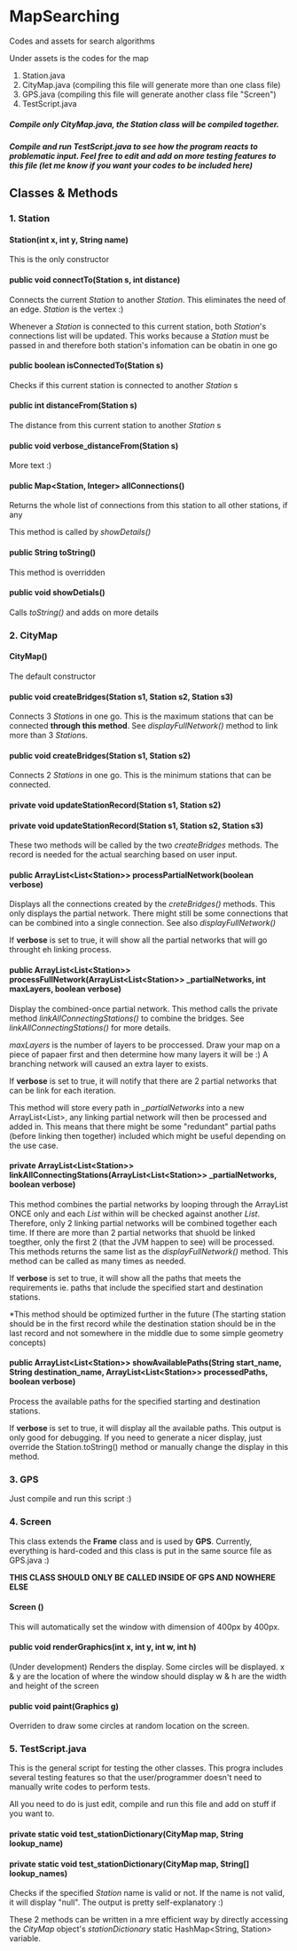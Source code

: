 # MapSearching
Codes and assets for search algorithms

Under assets is the codes for the map
1. Station.java
2. CityMap.java (compiling this file will generate more than one class file)
3. GPS.java (compiling this file will generate another class file "Screen")
4. TestScript.java

##### Compile only CityMap.java, the Station class will be compiled together.
##### Compile and run TestScript.java to see how the program reacts to problematic input. Feel free to edit and add on more testing features to this file (let me know if you want your codes to be included here)

## Classes & Methods
### 1. Station
#### Station(int x, int y, String name)
This is the only constructor
#### public void connectTo(Station s, int distance)
Connects the current *Station* to another *Station*. This eliminates the need of an edge. *Station* is the vertex :)

Whenever a *Station* is connected to this current station, both *Station*'s connections list will be updated. This works because a *Station* must be passed in and therefore both station's infomation can be obatin in one go
#### public boolean isConnectedTo(Station s)
Checks if this current station is connected to another *Station* s
#### public int distanceFrom(Station s)
The distance from this current station to another *Station* s
#### public void verbose_distanceFrom(Station s)
More text :)
#### public Map<Station, Integer> allConnections()
Returns the whole list of connections from this station to all other stations, if any

This method is called by *showDetails()*
#### public String toString()
This method is overridden
#### public void showDetials()
Calls *toString()* and adds on more details


### 2. CityMap
#### CityMap()
The default constructor

#### public void createBridges(Station s1, Station s2, Station s3)
Connects 3 *Station*s in one go. This is the maximum stations that can be connected **through this method**. See *displayFullNetwork()* method to link more than 3 *Station*s.

#### public void createBridges(Station s1, Station s2)
Connects 2 *Stations* in one go. This is the minimum stations that can be connected.

#### private void updateStationRecord(Station s1, Station s2)
#### private void updateStationRecord(Station s1, Station s2, Station s3)
These two methods will be called by the two *createBridges* methods. The record is needed for the actual searching based on user input.

#### public ArrayList<List\<Station>> processPartialNetwork(boolean verbose)
Displays all the connections created by the *creteBridges()* methods. This only displays the partial network. There might still be some connections that can be combined into a single connection. See also *displayFullNetwork()*

If **verbose** is set to true, it will show all the partial networks that will go throught eh linking process.
  
#### public ArrayList<List\<Station>> processFullNetwork(ArrayList<List\<Station>> _partialNetworks, int maxLayers, boolean verbose)
Display the combined-once partial network. This method calls the private method *linkAllConnectingStations()* to combine the bridges. See *linkAllConnectingStations()* for more details.

*maxLayers* is the number of layers to be proccessed. Draw your map on a piece of papaer first and then determine how many layers it will be :) A branching network will caused an extra layer to exists.

If **verbose** is set to true, it will notify that there are 2 partial networks that can be link for each iteration.

This method will store every path in *_partialNetworks* into a new ArrayList<List<Station>>, any linking partial network will then be processed and added in. This means that there might be some "redundant" partial paths (before linking then together) included which might be useful depending on the use case.

#### private ArrayList<List\<Station>> linkAllConnectingStations(ArrayList<List\<Station>> _partialNetworks, boolean verbose)
This method combines the partial networks by looping through the ArrayList ONCE only and each *List<Station>* within will be checked against another *List<Station>*. Therefore, only 2 linking partial networks will be combined together each time. If there are more than 2 partial networks that shuold be linked toegther, only the first 2 (that the JVM happen to see) will be processed. This methods returns the same list as the *displayFullNetwork()* method. This method can be called as many times as needed.

If **verbose** is set to true, it will show all the paths that meets the requirements ie. paths that include the specified start and destination stations.

*This method should be optimized further in the future (The starting station should be in the first record while the destination station should be in the last record and not somewhere in the middle due to some simple geometry concepts)

#### public ArrayList<List\<Station>> showAvailablePaths(String start_name, String destination_name, ArrayList<List\<Station>> processedPaths, boolean verbose) 
Process the available paths for the specified starting and destination stations.

If **verbose** is set to true, it will display all the available paths. This output is only good for debugging. If you need to generate a nicer display, just override the Station.toString() method or manually change the display in this method.

### 3. GPS
Just compile and run this script :)

### 4. Screen
This class extends the **Frame** class and is used by **GPS**.
Currently, everything is hard-coded and this class is put in the same source file as GPS.java :)

**THIS CLASS SHOULD ONLY BE CALLED INSIDE OF GPS AND NOWHERE ELSE**
#### Screen ()
This will automatically set the window with dimension of 400px by 400px.

#### public void renderGraphics(int x, int y, int w, int h) 
(Under development) Renders the display. Some circles will be displayed.
x & y are the location of where the window should display
w & h are the width and height of the screen

#### public void paint(Graphics g)
Overriden to draw some circles at random location on the screen.

### 5. TestScript.java
This is the general script for testing the other classes. This progra includes several testing features so that the user/programmer doesn't need to manually write codes to perform tests.

All you need to do is just edit, compile and run this file and add on stuff if you want to.

#### private static void test_stationDictionary(CityMap map, String lookup_name)
#### private static void test_stationDictionary(CityMap map, String[] lookup_names)
Checks if the specified *Station* name is valid or not. If the name is not valid, it will display "null". The output is pretty self-explanatory :)

These 2 methods can be written in a mre efficient way by directly accessing the *CityMap* object's _stationDictionary_ static HashMap<String, Station> variable.
